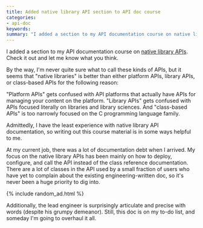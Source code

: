 ```yaml
---
title: Added native library API section to API doc course
categories:
- api-doc
keywords:
summary: "I added a section to my API documentation course on native library API documentation. For technical writers, this is one of the most difficult areas to excel in without a programming background."
---
```


I added a section to my API documentation course on [native library APIs](http://idratherbewriting.com/nativelibraryapis_overview/). Check it out and let me know what you think.

By the way, I'm never quite sure what to call these kinds of APIs, but it seems that "native libraries" is better than either platform APIs, library APIs, or class-based APIs for the following reason:

"Platform APIs" gets confused with API platforms that actually have APIs for managing your content on the  platform. "Library APIs" gets confused with APIs focused literally on libraries and library sciences. And "class-based APIs" is too narrowly focused on the C programming language family.

Admittedly, I have the least experience with native library API documentation, so writing out this course material is in some ways helpful to me.

At my current job, there was a lot of documentation debt when I arrived. My focus on the native library APIs has been mainly on how to deploy, configure, and call the API instead of the class reference documentation. There are a lot of classes in the API used by a small fraction of users who have yet to complain about the existing engineering-written doc, so it's never been a huge priority to dig into.

{% include random_ad.html %}

Additionally, the lead engineer is surprisingly articulate and precise with words (despite his grumpy demeanor). Still, this doc is on my to-do list, and someday I'm going to overhaul it all.
